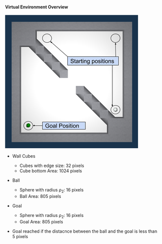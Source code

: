 #### Virtual Environment Overview
![Game](pictures/maze.png)

* Wall Cubes
  * Cubes with edge size: 32 pixels
  * Cube bottom Area: 1024 pixels

* Ball
  * Sphere with radius ρ<sub>2</sub>: 16 pixels
  * Ball Area: 805 pixels
  
* Goal
  * Sphere with radius ρ<sub>2</sub>: 16 pixels
  * Goal Area: 805 pixels
  
* Goal reached if the distacnce between the ball and the goal is less than 5 pixels

